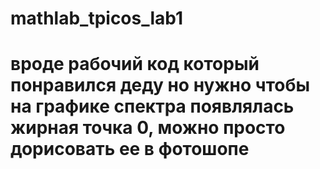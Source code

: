 # mathlab_tpicos_lab1
# вроде рабочий код который понравился деду но нужно чтобы на графике спектра появлялась жирная точка 0, можно просто дорисовать ее в фотошопе 
